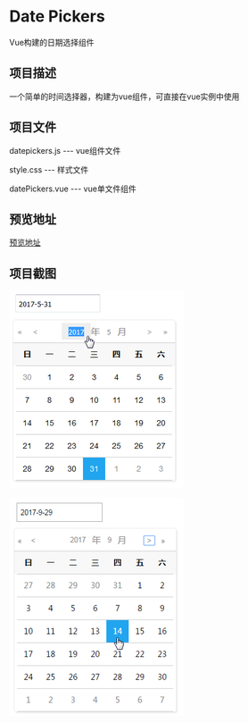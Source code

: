 # Date Pickers
Vue构建的日期选择组件
## 项目描述 ##
一个简单的时间选择器，构建为vue组件，可直接在vue实例中使用
## 项目文件 ##

datepickers.js --- vue组件文件

style.css --- 样式文件

datePickers.vue --- vue单文件组件

## 预览地址 ##
[预览地址](https://huanghaibin91.github.io/Date-Pickers/)
## 项目截图 ##
![](./image/image1.png)


![](./image/image2.png)
